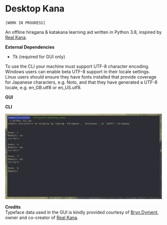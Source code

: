 # Desktop Kana
`[WORK IN PROGRESS]`

An offline hiragana &amp; katakana learning aid written in Python 3.8, inspired by [Real Kana](https://realkana.com/).

**External Dependencies**  
* Tk (required for GUI only)

To use the CLI your machine must support UTF-8 character encoding.  Windows users can enable beta UTF-8 support in their locale settings.  Linux users should ensure they have fonts installed that provide coverage for Japanese characters, e.g. Noto, and that they have generated a UTF-8 locale, e.g. en_GB.utf8 or en_US.utf8.  

**GUI**
  
  
**CLI**  

![CLI Screenshot](/resources/screenshots/CLI.png)  
  
  
**Credits**  
Typeface data used in the GUI is kindly provided courtesy of [Bryn Dyment](https://hoologic.io/bryn/), owner and co-creator of [Real Kana](https://realkana.com/).
